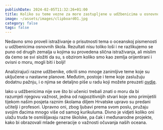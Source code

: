 ```yaml
---
publishDate: 2024-02-05T11:32:26+01:00
title: Koliko su teme vezne za more zastupljene u udžbenicima u osnovnoj školi?
image: ~/assets/images/clipboard01.jpg
category: false
tags: false
---
```

Nedavno smo proveli istraživanje o prisutnosti tema o oceanskoj pismenosti u udžbenicima osnovnih škola. Rezultati nisu toliko loši i ne razlikujemo se puno od drugih zemalja u kojima su provedena slična istraživanja, ali mislim da ćemo se svi složiti da su, s obzirom koliko smo kao zemlja orijentirani i ovisni o moru, mogli biti i bolji! 


Analizirajući razne udžbenike, otkrili smo mnoge zanimljive teme koje su uključene u nastavne planove. Međutim, postoje i teme koje zaslužuju dodatnu pažnju, i o njima se detaljno piše u radu koji možete preuzeti [ovdje](https://ejournals.epublishing.ekt.gr/index.php/hcmr-med-mar-sc/article/view/35378/27740).



Iako u udžbenicima nije sve što bi učenici trebali znati o moru da bi razumjeli njegovu važnost, jedna od najpozitivnijih stvari koje smo primijetili tijekom našim posjeta raznim školama diljem Hrvatske upravo su predani učitelji i profesori. Upravno oni, zbog ljubavi prema svom poslu, pružaju svojim đacima mnogo više od samog kurikuluma. Divno je vidjeti koliko oni ulažu truda te osmišljavaju razne školske, pa čak i međunarodne projekte, kako bi obrazovali mlade generacije o važnosti očuvanja naših oceana.